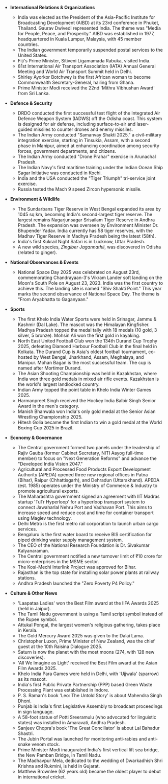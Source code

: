 *   **International Relations & Organizations**
    *   India was elected as the President of the Asia-Pacific Institute for Broadcasting Development (AIBD) at its 23rd conference in Phuket, Thailand. Gaurav Dwivedi represented India. The theme was "Media for People, Peace, and Prosperity." AIBD was established in 1977, headquartered in Kuala Lumpur, Malaysia, with 45 member countries.
    *   The Indian government temporarily suspended postal services to the United States.
    *   Fiji's Prime Minister, Sitiveni Ligamamada Rabuka, visited India.
    *   81st International Air Transport Association (IATA) Annual General Meeting and World Air Transport Summit held in Delhi.
    *   Shirley Ayorkor Botchwey is the first African woman to become Commonwealth Secretary-General, hailing from Ghana.
    *   Prime Minister Modi received the 22nd 'Mithra Vibhushan Award' from Sri Lanka.

*   **Defence & Security**
    *   DRDO conducted the first successful test flight of the Integrated Air Defence Weapon System (IADWS) off the Odisha coast. This system is designed for air defense, including surface-to-air and laser-guided missiles to counter drones and enemy missiles.
    *   The Indian Army conducted "Samanvay Shakti 2025," a civil-military integration exercise, starting in Tinsukia, Assam, with a second phase in Manipur, aimed at enhancing coordination among security forces, government departments, and citizens.
    *   The Indian Army conducted "Drone Prahar" exercise in Arunachal Pradesh.
    *   The Indian Navy's first maritime training under the Indian Ocean Ship Sagar Initiative was conducted in Kochi.
    *   India and the USA conducted the "Tiger Triumph" tri-service joint exercise.
    *   Russia tested the Mach 9 speed Zircon hypersonic missile.

*   **Environment & Wildlife**
    *   The Sundarbans Tiger Reserve in West Bengal expanded its area by 1045 sq km, becoming India's second-largest tiger reserve. The largest remains Nagarjunsagar Srisailam Tiger Reserve in Andhra Pradesh. The expansion was overseen by Environment Minister Dr. Bhupender Yadav. India currently has 58 tiger reserves, with the Madhav Tiger Reserve in Madhya Pradesh being the latest (58th).
    *   India's first Kukrail Night Safari is in Lucknow, Uttar Pradesh.
    *   A new wild species, *Zingiber Jagannathii*, was discovered in Odisha (related to ginger).

*   **National Observances & Events**
    *   National Space Day 2025 was celebrated on August 23rd, commemorating Chandrayaan-3's Vikram Lander soft landing on the Moon's South Pole on August 23, 2023. India was the first country to achieve this. The landing site is named "Shiv Shakti Point." This year marks the second observance of National Space Day. The theme is "From Aryabhatta to Gaganyaan."

*   **Sports**
    *   The first Khelo India Water Sports were held in Srinagar, Jammu & Kashmir (Dal Lake). The mascot was the Himalayan Kingfisher. Madhya Pradesh topped the medal tally with 18 medals (10 gold, 3 silver, 5 bronze). Mohsin Ali won the first gold in kayaking.
    *   North East United Football Club won the 134th Durand Cup Trophy 2025, defeating Diamond Harbour Football Club in the final held in Kolkata. The Durand Cup is Asia's oldest football tournament, co-hosted by West Bengal, Jharkhand, Assam, Meghalaya, and Manipur. Mohan Bagan is the most successful team. The cup is named after Mortimer Durand.
    *   The Asian Shooting Championship was held in Kazakhstan, where India won three gold medals in mixed air rifle events. Kazakhstan is the world's largest landlocked country.
    *   Indian Army topped the point table in Khelo India Winter Games 2025.
    *   Harmanpreet Singh received the Hockey India Balbir Singh Senior Award in the men's category.
    *   Manish Bhanwala won India's only gold medal at the Senior Asian Wrestling Championship 2025.
    *   Hitesh Golia became the first Indian to win a gold medal at the World Boxing Cup 2025 in Brazil.

*   **Economy & Governance**
    *   The Central government formed two panels under the leadership of Rajiv Gauba (former Cabinet Secretary, NITI Aayog full-time member) to focus on "Next Generation Reforms" and advance the "Developed India Vision 2047."
    *   Agricultural and Processed Food Products Export Development Authority (APEDA) opened three new regional offices in Patna (Bihar), Raipur (Chhattisgarh), and Dehradun (Uttarakhand). APEDA (est. 1985) operates under the Ministry of Commerce & Industry to promote agricultural exports.
    *   The Maharashtra government signed an agreement with IIT Madras startup 'TuTr Hyperloop' for a hyperloop transport system to connect Jawaharlal Nehru Port and Vadhavan Port. This aims to increase speed and reduce cost and time for container transport using Maglev technology.
    *   Delhi Metro is the first metro rail corporation to launch urban cargo services.
    *   Bengaluru is the first water board to receive BIS certification for piped drinking water supply management system.
    *   The CEO of the National Research Foundation is Dr. Sivakumar Kalyanaraman.
    *   The Central government notified a new turnover limit of ₹10 crore for micro-enterprises in the MSME sector.
    *   The Kosi-Mechi Interlink Project was approved for Bihar.
    *   Rajasthan is the top state for installing solar power plants at railway stations.
    *   Andhra Pradesh launched the "Zero Poverty P4 Policy."

*   **Culture & Other News**
    *   'Laapataa Ladies' won the Best Film award at the IIFA Awards 2025 (held in Jaipur).
    *   The Tamil Nadu government is using a Tamil script symbol instead of the Rupee symbol.
    *   Attukal Pongal, the largest women's religious gathering, takes place in Kerala.
    *   The Gold Mercury Award 2025 was given to the Dalai Lama.
    *   Christopher Luxon, Prime Minister of New Zealand, was the chief guest at the 10th Raisina Dialogue 2025.
    *   Saturn is now the planet with the most moons (274, with 128 new discoveries).
    *   'All We Imagine as Light' received the Best Film award at the Asian Film Awards 2025.
    *   Khelo India Para Games were held in Delhi, with 'Ujjwala' (sparrow) as its mascot.
    *   India's first Public Private Partnership (PPP) based Green Waste Processing Plant was established in Indore.
    *   P. S. Raman's book 'Leo: The Untold Story' is about Mahendra Singh Dhoni.
    *   Punjab is India's first Legislative Assembly to broadcast proceedings in sign language.
    *   A 58-foot statue of Potti Sreeramulu (who advocated for linguistic states) was installed in Amaravati, Andhra Pradesh.
    *   Sanjeev Chopra's book 'The Great Conciliator' is about Lal Bahadur Shastri.
    *   The Jubin Portal was launched for monitoring anti-rabies and anti-snake venom stock.
    *   Prime Minister Modi inaugurated India's first vertical lift sea bridge, the New Pamban Bridge, in Tamil Nadu.
    *   The Madhavpur Mela, dedicated to the wedding of Dwarkadhish Shri Krishna and Rukmini, is held in Gujarat.
    *   Matthew Brownlee (62 years old) became the oldest player to debut in international cricket.